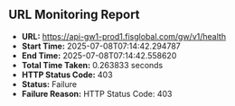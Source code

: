 ## URL Monitoring Report

- **URL:** https://api-gw1-prod1.fisglobal.com/gw/v1/health
- **Start Time:** 2025-07-08T07:14:42.294787
- **End Time:** 2025-07-08T07:14:42.558620
- **Total Time Taken:** 0.263833 seconds
- **HTTP Status Code:** 403
- **Status:** Failure
- **Failure Reason:** HTTP Status Code: 403
